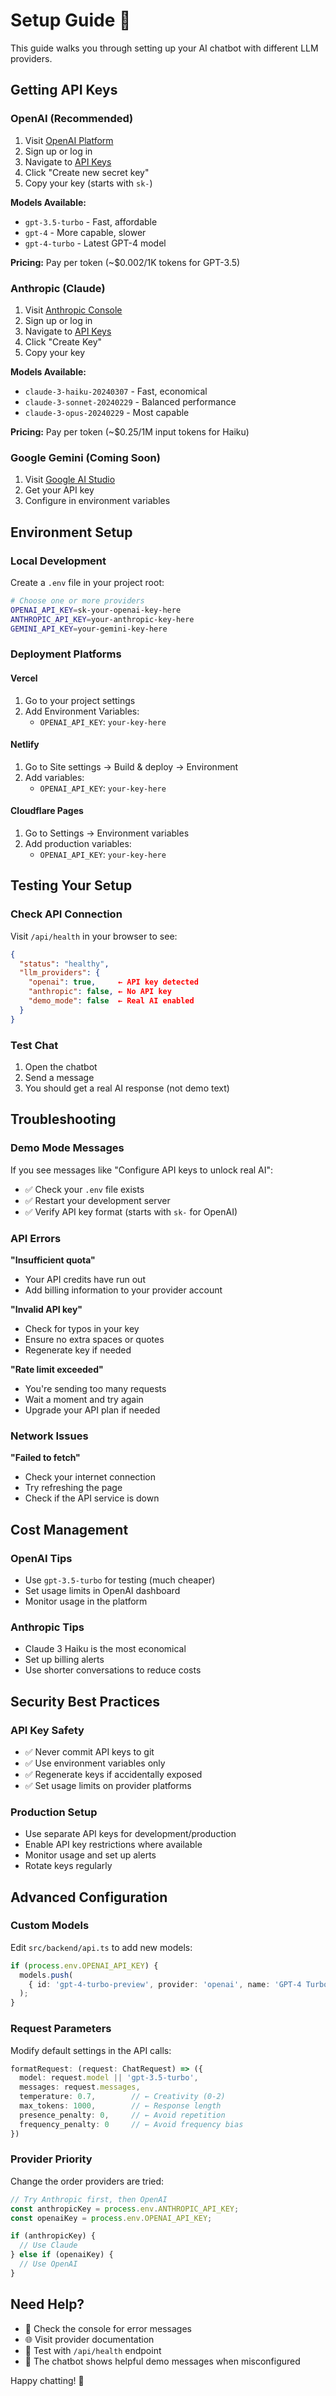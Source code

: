 # Setup Guide 🚀

This guide walks you through setting up your AI chatbot with different LLM providers.

## Getting API Keys

### OpenAI (Recommended)

1. Visit [OpenAI Platform](https://platform.openai.com)
2. Sign up or log in
3. Navigate to [API Keys](https://platform.openai.com/api-keys) 
4. Click "Create new secret key"
5. Copy your key (starts with `sk-`)

**Models Available:**
- `gpt-3.5-turbo` - Fast, affordable
- `gpt-4` - More capable, slower
- `gpt-4-turbo` - Latest GPT-4 model

**Pricing:** Pay per token (~$0.002/1K tokens for GPT-3.5)

### Anthropic (Claude)

1. Visit [Anthropic Console](https://console.anthropic.com)
2. Sign up or log in
3. Navigate to [API Keys](https://console.anthropic.com/account/keys)
4. Click "Create Key"
5. Copy your key

**Models Available:**
- `claude-3-haiku-20240307` - Fast, economical
- `claude-3-sonnet-20240229` - Balanced performance
- `claude-3-opus-20240229` - Most capable

**Pricing:** Pay per token (~$0.25/1M input tokens for Haiku)

### Google Gemini (Coming Soon)

1. Visit [Google AI Studio](https://makersuite.google.com)
2. Get your API key
3. Configure in environment variables

## Environment Setup

### Local Development

Create a `.env` file in your project root:

```bash
# Choose one or more providers
OPENAI_API_KEY=sk-your-openai-key-here
ANTHROPIC_API_KEY=your-anthropic-key-here
GEMINI_API_KEY=your-gemini-key-here
```

### Deployment Platforms

#### Vercel
1. Go to your project settings
2. Add Environment Variables:
   - `OPENAI_API_KEY`: `your-key-here`

#### Netlify  
1. Go to Site settings → Build & deploy → Environment
2. Add variables:
   - `OPENAI_API_KEY`: `your-key-here`

#### Cloudflare Pages
1. Go to Settings → Environment variables
2. Add production variables:
   - `OPENAI_API_KEY`: `your-key-here`

## Testing Your Setup

### Check API Connection

Visit `/api/health` in your browser to see:

```json
{
  "status": "healthy",
  "llm_providers": {
    "openai": true,     ← API key detected
    "anthropic": false, ← No API key
    "demo_mode": false  ← Real AI enabled
  }
}
```

### Test Chat

1. Open the chatbot
2. Send a message
3. You should get a real AI response (not demo text)

## Troubleshooting

### Demo Mode Messages

If you see messages like "Configure API keys to unlock real AI":
- ✅ Check your `.env` file exists
- ✅ Restart your development server
- ✅ Verify API key format (starts with `sk-` for OpenAI)

### API Errors

**"Insufficient quota"**
- Your API credits have run out
- Add billing information to your provider account

**"Invalid API key"**  
- Check for typos in your key
- Ensure no extra spaces or quotes
- Regenerate key if needed

**"Rate limit exceeded"**
- You're sending too many requests
- Wait a moment and try again
- Upgrade your API plan if needed

### Network Issues

**"Failed to fetch"**
- Check your internet connection
- Try refreshing the page
- Check if the API service is down

## Cost Management

### OpenAI Tips
- Use `gpt-3.5-turbo` for testing (much cheaper)
- Set usage limits in OpenAI dashboard
- Monitor usage in the platform

### Anthropic Tips  
- Claude 3 Haiku is the most economical
- Set up billing alerts
- Use shorter conversations to reduce costs

## Security Best Practices

### API Key Safety
- ✅ Never commit API keys to git
- ✅ Use environment variables only
- ✅ Regenerate keys if accidentally exposed  
- ✅ Set usage limits on provider platforms

### Production Setup
- Use separate API keys for development/production
- Enable API key restrictions where available
- Monitor usage and set up alerts
- Rotate keys regularly

## Advanced Configuration

### Custom Models

Edit `src/backend/api.ts` to add new models:

```typescript
if (process.env.OPENAI_API_KEY) {
  models.push(
    { id: 'gpt-4-turbo-preview', provider: 'openai', name: 'GPT-4 Turbo Preview' }
  );
}
```

### Request Parameters

Modify default settings in the API calls:

```typescript
formatRequest: (request: ChatRequest) => ({
  model: request.model || 'gpt-3.5-turbo',
  messages: request.messages,
  temperature: 0.7,        // ← Creativity (0-2)
  max_tokens: 1000,        // ← Response length
  presence_penalty: 0,     // ← Avoid repetition
  frequency_penalty: 0     // ← Avoid frequency bias
})
```

### Provider Priority

Change the order providers are tried:

```typescript
// Try Anthropic first, then OpenAI
const anthropicKey = process.env.ANTHROPIC_API_KEY;
const openaiKey = process.env.OPENAI_API_KEY;

if (anthropicKey) {
  // Use Claude
} else if (openaiKey) {
  // Use OpenAI
}
```

## Need Help?

- 📧 Check the console for error messages
- 🌐 Visit provider documentation
- 🔧 Test with `/api/health` endpoint
- 💬 The chatbot shows helpful demo messages when misconfigured

Happy chatting! 🎉